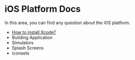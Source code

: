 # iOS Platform Docs
In this area, you can find any question about the iOS platform.

- [How to install Xcode?](Xcode.md)
- Building Application
- Simulators
- Splash Screens
- Iconsets